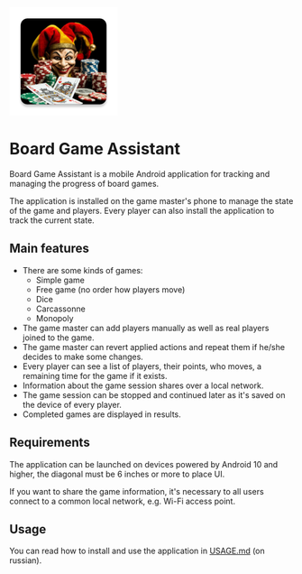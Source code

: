![app_icon](./app/src/main/res/mipmap-xxxhdpi/ic_launcher_clown_poker.webp)

# Board Game Assistant

Board Game Assistant is a mobile Android application for tracking and managing the progress of board games.

The application is installed on the game master's phone to manage the state of the game and players.
Every player can also install the application to track the current state.

## Main features

+ There are some kinds of games:
  + Simple game
  + Free game (no order how players move)
  + Dice
  + Carcassonne
  + Monopoly
+ The game master can add players manually as well as real players joined to the game.
+ The game master can revert applied actions and repeat them if he/she decides to make some changes.
+ Every player can see a list of players, their points, who moves, a remaining time for the game if it exists.
+ Information about the game session shares over a local network.
+ The game session can be stopped and continued later as it's saved on the device of every player.
+ Completed games are displayed in results.

## Requirements

The application can be launched on devices powered by Android 10 and higher,
the diagonal must be 6 inches or more to place UI.

If you want to share the game information, it's necessary to all users connect to a common local network,
e.g. Wi-Fi access point.

## Usage

You can read how to install and use the application in [USAGE.md](./USAGE.md) (on russian).
